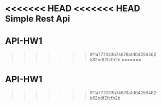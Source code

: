 <<<<<<< HEAD
<<<<<<< HEAD
Simple Rest Api
=======
# API-HW1
>>>>>>> 9f1a777333b74678a1d04256462b82bdf2fcfb2b
=======
# API-HW1
>>>>>>> 9f1a777333b74678a1d04256462b82bdf2fcfb2b
